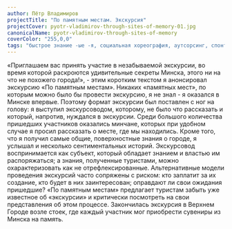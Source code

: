 ```yaml
---
author: Пётр Владимиров
projectTitle: "По памятным местам. Экскурсия"
projectCover: pyotr-vladimirov-through-sites-of-memory-01.jpg
canonicalName: pyotr-vladimirov-through-sites-of-memory
coverColor: "255,0,0"
tags: "быстрое знание -ые -я, социальная хореография, аутсорсинг, спонтанная низовая альтернатива, эксплуатация скрытой мотивации, психодата, контингентность, джой ускорение, национальная академия наук как ведьма, места прозрачности, протоколы самоорганизации, язык и зубы креативности"
---
```


«Приглашаем вас принять участие в незабываемой экскурсии, во время которой раскроются удивительные секреты Минска, этого ни на что не похожего города!», - этим коротким текстом я анонсировал экскурсию «По памятным местам».
Никаких «памятных мест», по которым можно было бы провести экскурсию, я не знал - я оказался в Минске впервые. Поэтому формат экскурсии был поставлен с ног на голову: я выступил экскурсоводом, которому, не было что рассказать и который, напротив, нуждался в экскурсии. Среди большого количества пришедших участников оказались минчане, которых при удобном случае я просил рассказать о месте, где мы находились. Кроме того, что я получил самые общие, поверхностные знания о городе, я услышал и несколько сентиментальных историй.
Экскурсовод воспринимается как субъект, который обладает знанием и властью им распоряжаться; а знания, полученные туристами, можно охарактеризовать как не отрефлексированные. Альтернативные модели проведения экскурсий часто сопряжены с риском: кто заплатит за их создание, кто будет в них заинтересован; оправдают ли свои ожидания пришедшие? «По памятным местам» предлагает туристам забыть уже известное об «экскурсии» и критически посмотреть на свои представления об этом процессе.
Закончилась экскурсия в Верхнем Городе возле стоек, где каждый участник мог приобрести сувениры из Минска на память.
